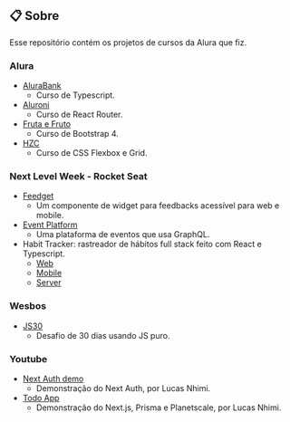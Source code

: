 ## :clipboard: Sobre

Esse repositório contém os projetos de cursos da Alura que fiz.

### Alura

- [AluraBank](/alura/alurabank)
  - Curso de Typescript.
- [Aluroni](/alura/aluroni)
  - Curso de React Router.
- [Fruta e Fruto](/alura/fruta-e-fruto)
  - Curso de Bootstrap 4.
- [HZC](/alura/HZC)
  - Curso de CSS Flexbox e Grid.

### Next Level Week - Rocket Seat

- [Feedget](/rocket-seat/nlw/feedback-widget)
  - Um componente de widget para feedbacks acessível para web e mobile.
- [Event Platform](/rocket-seat/event-platform)
  - Uma plataforma de eventos que usa GraphQL.
- Habit Tracker: rastreador de hábitos full stack feito com React e Typescript.
  - [Web](https://github.com/gabrielcarloto/nlw-setup-web)
  - [Mobile](https://github.com/gabrielcarloto/nlw-setup-mobile)
  - [Server](https://github.com/gabrielcarloto/nlw-setup-server)

### Wesbos

- [JS30](/wesbos/javascript-30)
  - Desafio de 30 dias usando JS puro.

### Youtube

- [Next Auth demo](/youtube/next-auth-demo)
  - Demonstração do Next Auth, por Lucas Nhimi.
- [Todo App](/youtube/todo-app)
  - Demonstração do Next.js, Prisma e Planetscale, por Lucas Nhimi.